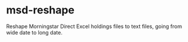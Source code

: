 # msd-reshape
Reshape Morningstar Direct Excel holdings files to text files, going from wide date to long date.
